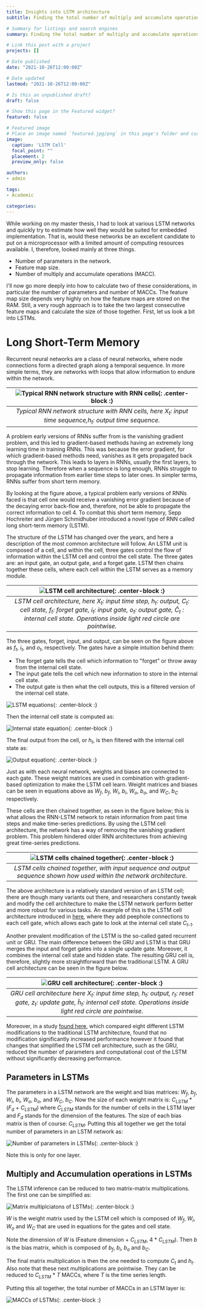 ```yaml
---
title: Insights into LSTM architecture
subtitle: Finding the total number of multiply and accumulate operations in a LSTM layer

# Summary for listings and search engines
summary: Finding the total number of multiply and accumulate operations in a LSTM layer

# Link this post with a project
projects: []

# Date published
date: "2021-10-26T12:00:00Z"

# Date updated
lastmod: "2021-10-26T12:00:00Z"

# Is this an unpublished draft?
draft: false

# Show this page in the Featured widget?
featured: false

# Featured image
# Place an image named `featured.jpg/png` in this page's folder and customize its options here.
image:
  caption: 'LSTM Cell'
  focal_point: ""
  placement: 2
  preview_only: false

authors:
- admin

tags:
- Academic

categories:
---
```


While working on my master thesis, I had to look at various LSTM networks and quickly try to estimate how well they would be suited for embedded implementation. That is, would these networks be an excellent candidate to put on a microprocessor with a limited amount of computing resources available. I, therefore, looked mainly at three things.

* Number of parameters in the network.
* Feature map size.
* Number of multiply and accumulate operations (MACC).

I'll now go more deeply into how to calculate two of these considerations, in particular the number of parameters and number of MACCs. The feature map size depends very highly on how the feature maps are stored on the RAM. Still, a very rough approach is to take the two largest consecutive feature maps and calculate the size of those together. First, let us look a bit into LSTMs.

# Long Short-Term Memory
Recurrent neural networks are a class of neural networks, where node connections form a directed graph along a temporal sequence. In more simple terms, they are networks with loops that allow information to endure within the network.

| ![Typical RNN network structure with RNN cells](uploads/RNN.png){: .center-block :} | 
|:--:| 
| *Typical RNN network structure with RNN cells, here <em>X<sub>t</sub></em>: input time sequence,<em>h<sub>t</sub></em>: output time sequence.* |

A problem early versions of RNNs suffer from is the vanishing gradient problem, and this led to gradient-based methods having an extremely long learning time in training RNNs. This was because the error gradient, for which gradient-based methods need, vanishes as it gets propagated back through the network. This leads to layers in RNNs, usually the first layers, to stop learning. Therefore when a sequence is long enough, RNNs struggle to propagate information from earlier time steps to later ones. In simpler terms, RNNs suffer from short term memory. 

By looking at the figure above, a typical problem early versions of RNNs faced is that cell one would receive a vanishing error gradient because of the decaying error back-flow and, therefore, not be able to propagate the correct information to cell 4. To combat this short term memory, Sepp Hochreiter and Jürgen Schmidhuber introduced a novel type of RNN called long short-term memory (LSTM). 

The structure of the LSTM has changed over the years, and here a description of the most common architecture will follow. An LSTM unit is composed of a cell, and within the cell, three gates control the flow of information within the LSTM cell and control the cell state. The three gates are: an input gate, an output gate, and a forget gate. LSTM then chains together these cells, where each cell within the LSTM serves as a memory module.

| ![LSTM cell architecture](uploads/LSTMcell.png){: .center-block :} | 
|:--:| 
| *LSTM cell architecture, here <em>X<sub>t</sub></em>: input time step, <em>h<sub>t</sub></em>: output, <em>C<sub>t</sub></em>: cell state, <em>f<sub>t</sub></em>: forget gate, <em>i<sub>t</sub></em>: input gate, <em>o<sub>t</sub></em>: output gate,  <em>&#264;<sub>t</sub></em> : internal cell state. Operations inside light red circle are pointwise.* |


The three gates, forget, input, and output, can be seen on the figure above as <em>f<sub>t</sub></em>, <em>i<sub>t</sub></em>, and <em>o<sub>t</sub></em>, respectively. The gates have a simple intuition behind them:

* The forget gate tells the cell which information to "forget" or throw away from the internal cell state.
* The input gate tells the cell which new information to store in the internal cell state.
* The output gate is then what the cell outputs, this is a filtered version of the internal cell state.

![LSTM equations](uploads/LSTM_equations.svg){: .center-block :}

Then the internal cell state is computed as: 

![Internal state equation](uploads/internal_state.svg){: .center-block :}

The final output from the cell, or <em>h<sub>t</sub></em>, is then filtered with the internal cell state as:

![Output equation](uploads/output_equation.svg){: .center-block :}

Just as with each neural network, weights and biases are connected to each gate. These weight matrices are used in combination with gradient-based optimization to make the LSTM cell learn. Weight matrices and biases can be seen in equations above as <em>W<sub>f</sub></em>, <em>b<sub>f</sub></em>, <em>W<sub>i</sub></em>, <em>b<sub>i</sub></em>, <em>W<sub>o</sub></em>, <em>b<sub>o</sub></em>, and <em>W<sub>C</sub></em>, <em>b<sub>C</sub></em> respectively. 

These cells are then chained together, as seen in the figure below; this is what allows the RNN-LSTM network to retain information from past time steps and make time-series predictions. By using the LSTM cell architecture, the network has a way of removing the vanishing gradient problem. This problem hindered older RNN architectures from achieving great time-series predictions.

| ![LSTM cells chained together](uploads/lstm_cells.png){: .center-block :} | 
|:--:| 
| *LSTM cells chained together, with input sequence and output sequence shown how used within the network architecture.* |

The above architecture is a relatively standard version of an LSTM cell; there are though many variants out there, and researchers constantly tweak and modify the cell architecture to make the LSTM network perform better and more robust for various tasks. An example of this is the LSTM cell architecture introduced in [here](https://ieeexplore.ieee.org/document/861302), where they add peephole connections to each cell gate, which allows each gate to look at the internal cell state <em>C<sub>t-1</sub></em>. 

Another prevalent modification of the LSTM is the so-called gated recurrent unit or GRU. The main difference between the GRU and LSTM is that GRU merges the input and forget gates into a single update gate. Moreover, it combines the internal cell state and hidden state. The resulting GRU cell is, therefore, slightly more straightforward than the traditional LSTM. A GRU cell architecture can be seen in the figure below.

| ![GRU cell architecture](uploads/GRUcell.png){: .center-block :} | 
|:--:| 
| *GRU cell architecture here <em>X<sub>t</sub></em>: input time step, <em>h<sub>t</sub></em>: output, <em>r<sub>t</sub></em>: reset gate, <em>z<sub>t</sub></em>: update gate, <em>&#293;<sub>t</sub></em>: internal cell state. Operations inside light red circle are pointwise.* |

Moreover, in a study [found here](https://arxiv.org/abs/1503.04069), which compared eight different LSTM modifications to the traditional LSTM architecture, found that no modification significantly increased performance however it found that changes that simplified the LSTM cell architecture, such as the GRU, reduced the number of parameters and computational cost of the LSTM without significantly decreasing performance.

## Parameters in LSTMs

The parameters in a LSTM network are the weight and bias matrices: <em>W<sub>f</sub></em>, <em>b<sub>f</sub></em>, <em>W<sub>i</sub></em>, <em>b<sub>i</sub></em>, <em>W<sub>o</sub></em>, <em>b<sub>o</sub></em>, and <em>W<sub>C</sub></em>, <em>b<sub>C</sub></em>. Now the size of each weight matrix is: <em>C<sub>LSTM</sub></em> * (<em>F<sub>d</sub></em> + <em>C<sub>LSTM</sub></em>) where <em>C<sub>LSTM</sub></em> stands for the number of cells in the LSTM layer and <em>F<sub>d</sub></em> stands for the dimension of the features. The size of each bias matrix is then of course: <em>C<sub>LSTM</sub></em>. Putting this all together we get the total number of parameters in an LSTM network as:

![Number of parameters in LSTMs](uploads/Parameters_LSTM.svg){: .center-block :}

Note this is only for one layer.

## Multiply and Accumulation operations in LSTMs

The LSTM inference can be reduced to two matrix-matrix multiplications. The first one can be simplified as:

![Matrix multiplciatons of LSTMs](uploads/MACC_lstm.svg){: .center-block :}

<em>W</em> is the weight matrix used by the LSTM cell which is composed of <em>W<sub>f</sub></em>, <em>W<sub>i</sub></em>, <em>W<sub>o</sub></em> and <em>W<sub>C</sub></em> that are used in equations for the gates and cell state. 

Note the dimension of <em>W</em> is (Feature dimension + <em>C<sub>LSTM</sub></em>,  4 * <em>C<sub>LSTM</sub></em>). Then <em>b</em> is the bias matrix, which is composed of <em>b<sub>f</sub></em>, <em>b<sub>i</sub></em>, <em>b<sub>o</sub></em> and <em>b<sub>C</sub></em>. 

The final matrix multiplication is then the one needed to compute <em>C<sub>t</sub></em> and <em>h<sub>t</sub></em>. Also note that these next multiplications are pointwise. They can be reduced to <em>C<sub>LSTM</sub></em> * <em>T</em> MACCs, where <em>T</em> is the time series length.


Putting this all together, the total number of MACCs in an LSTM layer is:

![MACCs of LSTMs](uploads/MACC_lstm_final.svg){: .center-block :}